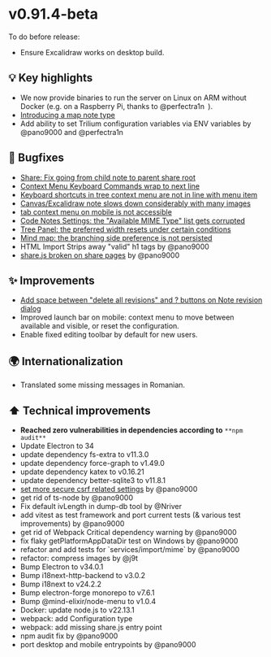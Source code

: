 # v0.91.4-beta
To do before release:

*   Ensure Excalidraw works on desktop build.

## 💡 Key highlights

*   We now provide binaries to run the server on Linux on ARM without Docker (e.g. on a Raspberry Pi, thanks to @perfectra1n ).
*   [Introducing a map note type](https://github.com/TriliumNext/Notes/pull/1017)
*   Add ability to set Trilium configuration variables via ENV variables by @pano9000 and @perfectra1n

## 🐞 Bugfixes

*   [Share: Fix going from child note to parent share root](https://github.com/TriliumNext/Notes/pull/963)
*   [Context Menu Keyboard Commands wrap to next line](https://github.com/TriliumNext/Notes/issues/976)
*   [Keyboard shortcuts in tree context menu are not in line with menu item](https://github.com/TriliumNext/Notes/issues/685)
*   [Canvas/Excalidraw note slows down considerably with many images](https://github.com/TriliumNext/Notes/issues/967)
*   [tab context menu on mobile is not accessible](https://github.com/TriliumNext/Notes/issues/969)
*   [Code Notes Settings: the "Available MIME Type" list gets corrupted](https://github.com/TriliumNext/Notes/issues/988)
*   [Tree Panel: the preferred width resets under certain conditions](https://github.com/TriliumNext/Notes/issues/990)
*   [Mind map: the branching side preference is not persisted](https://github.com/TriliumNext/Notes/issues/986)
*   HTML Import Strips away "valid" h1 tags by @pano9000
*   [share.js broken on share pages](https://github.com/TriliumNext/Notes/issues/1029) by @pano9000

## ✨ Improvements

*   [Add space between "delete all revisions" and ? buttons on Note revision dialog](https://github.com/TriliumNext/Notes/issues/974)
*   Improved launch bar on mobile: context menu to move between available and visible, or reset the configuration.
*   Enable fixed editing toolbar by default for new users.

## 🌍 Internationalization

*   Translated some missing messages in Romanian.

## ⬆️ Technical improvements

*   **Reached zero vulnerabilities in dependencies according to** `**npm audit**`
*   Update Electron to 34
*   update dependency fs-extra to v11.3.0
*   update dependency force-graph to v1.49.0
*   update dependency katex to v0.16.21
*   update dependency better-sqlite3 to v11.8.1
*   [set more secure csrf related settings](https://github.com/TriliumNext/Notes/pull/961) by @pano9000
*   get rid of ts-node by @pano9000
*   Fix default ivLength in dump-db tool by @Nriver
*   add vitest as test framework and port current tests (& various test improvements) by @pano9000
*   get rid of Webpack Critical dependency warning by @pano9000
*   fix flaky getPlatformAppDataDir test on Windows by @pano9000
*   refactor and add tests for \`services/import/mime\` by @pano9000
*   refactor: compress images by @j9t
*   Bump Electron to v34.0.1
*   Bump i18next-http-backend to v3.0.2
*   Bump i18next to v24.2.2
*   Bump electron-forge monorepo to v7.6.1
*   Bump @mind-elixir/node-menu to v1.0.4
*   Docker: update node.js to v22.13.1
*   webpack: add Configuration type
*   webpack: add missing share.js entry point
*   npm audit fix by @pano9000
*   port desktop and mobile entrypoints by @pano9000